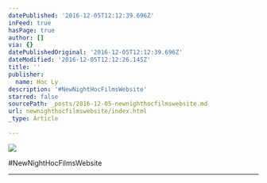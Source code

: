 ```yaml
---
datePublished: '2016-12-05T12:12:39.696Z'
inFeed: true
hasPage: true
author: []
via: {}
datePublishedOriginal: '2016-12-05T12:12:39.696Z'
dateModified: '2016-12-05T12:12:26.145Z'
title: ''
publisher:
  name: Hoc Ly
description: '#NewNightHocFilmsWebsite'
starred: false
sourcePath: _posts/2016-12-05-newnighthocfilmswebsite.md
url: newnighthocfilmswebsite/index.html
_type: Article

---
```

![](https://the-grid-user-content.s3-us-west-2.amazonaws.com/1379d13e-d5a5-4fff-9a7c-bed885ea28d3.png)

\#NewNightHocFilmsWebsite

---